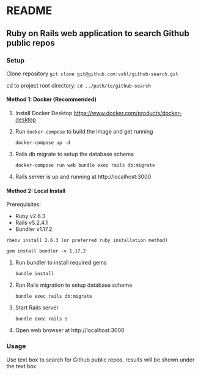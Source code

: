 # README

## Ruby on Rails web application to search Github public repos

### Setup

Clone repository `git clone git@github.com:vshl/github-search.git`

cd to project root directory: `cd ../path/to/github-search`

#### Method 1: Docker (Recommended)

1. Install Docker Desktop https://www.docker.com/products/docker-desktop

2. Run `docker-compose` to build the image and get running

    `docker-compose up -d`

3. Rails db migrate to setup the database schema

    `docker-compose run web bundle exec rails db:migrate`

4. Rails server is up and running at http://localhost:3000

#### Method 2: Local Install

Prerequisites:

* Ruby v2.6.3
* Rails v5.2.4.1
* Bundler v1.17.2

```
rbenv install 2.6.3 (or preferred ruby installation method)

gem install bundler -v 1.17.2
```

1. Run bundler to install required gems

    `bundle install`

2. Run Rails migration to setup database schema

    `bundle exec rails db:migrate`

3. Start Rails server

    `bundle exec rails s`

4. Open web browser at http://localhost:3000

### Usage

Use text box to search for Github public repos, results will be shown under the
text box
